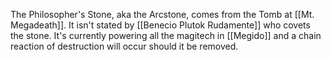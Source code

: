 The Philosopher's Stone, aka the Arcstone, comes from the Tomb at [[Mt. Megadeath]]. It isn't stated by [[Benecio Plutok Rudamente]] who covets the stone. It's currently powering all the magitech in [[Megido]] and a chain reaction of destruction will occur should it be removed. 